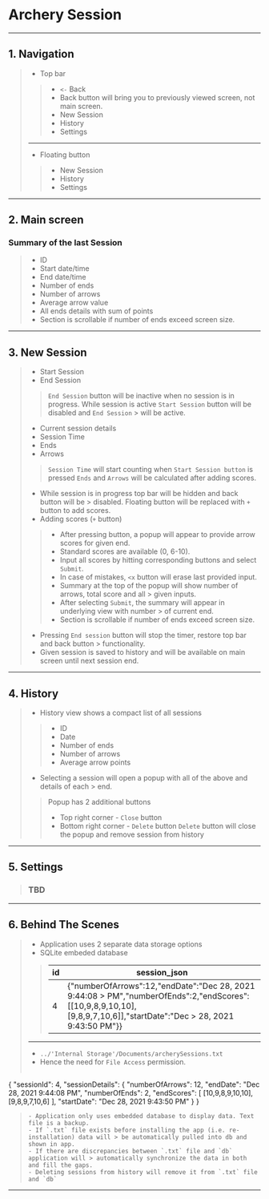 # Archery Session
---
## 1. Navigation
> - Top bar
> > - `<-` Back
> >  - Back button will bring you to previously viewed screen, not main screen.
> > - New Session
> > - History
> > - Settings
> ---
> - Floating button
> > - New Session
> > - History
> > - Settings
---
## 2. Main screen
### Summary of the last Session
> - ID
> - Start date/time
> - End date/time
> - Number of ends
> - Number of arrows
> - Average arrow value
> - All ends details with sum of points
>  - Section is scrollable if number of ends exceed screen size.
---
## 3. New Session
> - Start Session
> - End Session
> >`End Session` button will be inactive when no session is in progress.
> > While session is active `Start Session` button will be disabled and `End Session` > will be active.
> - Current session details
 > - Session Time
 > - Ends
 > - Arrows
> > `Session Time` will start counting when `Start Session button` is pressed
> > `Ends` and `Arrows` will be calculated after adding scores.
> - While session is in progress top bar will be hidden and back button will be > disabled. Floating button will be replaced with `+` button to add scores.
> - Adding scores (`+` button)
> > - After pressing button, a popup will appear to provide arrow scores for given end.
> >  - Standard scores are available (0, 6-10).
> > - Input all scores by hitting corresponding buttons and select `Submit`.
> > - In case of mistakes, `<x` button will erase last provided input.
> > - Summary at the top of the popup will show number of arrows, total score and all > given inputs.
> > - After selecting `Submit`, the summary will appear in underlying view with number > of current end.
> >  - Section is scrollable if number of ends exceed screen size.
> - Pressing `End session` button will stop the timer, restore top bar and back button > functionality.
> - Given session is saved to history and will be available on main screen until next session end.

---
## 4. History
> - History view shows a compact list of all sessions
> > - ID
> > - Date
> > - Number of ends
> > - Number of arrows
> > - Average arrow points
> - Selecting a session will open a popup with all of the above and details of each > end.
> > Popup has 2 additional buttons
> > - Top right corner - `Close` button
> > - Bottom right corner - `Delete` button
> > `Delete` button will close the popup and remove session from history

---
## 5. Settings
> ### TBD
---
## 6. Behind The Scenes
> - Application uses 2 separate data storage options
>  - SQLite embeded database
> > | id | session_json  
> > | ----------- | ----------- |
> > | 4 | {"numberOfArrows":12,"endDate":"Dec 28, 2021 9:44:08 > PM","numberOfEnds":2,"endScores":[[10,9,8,9,10,10],[9,8,9,7,10,6]],"startDate":"Dec > 28, 2021 9:43:50 PM"}} |
> ---
>  - `../'Internal Storage'/Documents/archerySessions.txt`
>   - Hence the need for `File Access` permission.
> > ```
{
  "sessionId": 4,
  "sessionDetails": {
    "numberOfArrows": 12,
    "endDate": "Dec 28, 2021 9:44:08 PM",
    "numberOfEnds": 2,
    "endScores": [
      [10,9,8,9,10,10],
      [9,8,9,7,10,6]
    ],
    "startDate": "Dec 28, 2021 9:43:50 PM"
  }
}
> ```
> - Application only uses embedded database to display data. Text file is a backup.
> - If `.txt` file exists before installing the app (i.e. re-installation) data will > be automatically pulled into db and shown in app.
> - If there are discrepancies between `.txt` file and `db` application will > automatically synchronize the data in both and fill the gaps.
> - Deleting sessions from history will remove it from `.txt` file and `db`
---
